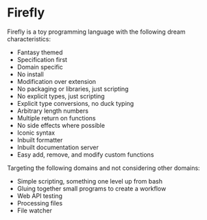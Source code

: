 
# Firefly

Firefly is a toy programming language with the following dream characteristics:

- Fantasy themed
- Specification first
- Domain specific
- No install
- Modification over extension
- No packaging or libraries, just scripting
- No explicit types, just scripting
- Explicit type conversions, no duck typing
- Arbitrary length numbers
- Multiple return on functions
- No side effects where possible
- Iconic syntax
- Inbuilt formatter
- Inbuilt documentation server
- Easy add, remove, and modify custom functions

Targeting the following domains and not considering other domains:

- Simple scripting, something one level up from bash
- Gluing together small programs to create a workflow
- Web API testing
- Processing files
- File watcher
